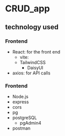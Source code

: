 # CRUD_app
## technology used
### Frontend
- React: for the front end
    - vite: 
    - TailwindCSS
        - DaisyUI
- axios: for API calls
### Frontend
- Node.js
- express
- cors
- pg
- postgreSQL
    - pgAdmin4
- postman
